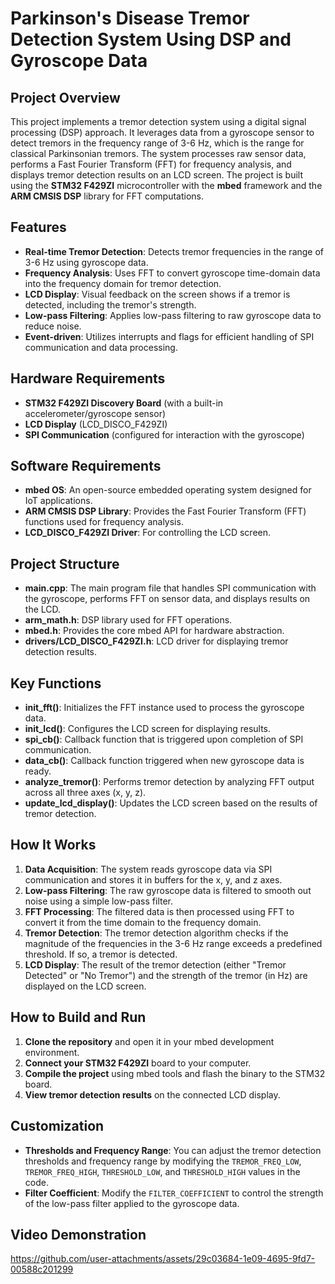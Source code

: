 # Parkinson's Disease Tremor Detection System Using DSP and Gyroscope Data

## Project Overview

This project implements a tremor detection system using a digital signal processing (DSP) approach. It leverages data from a gyroscope sensor to detect tremors in the frequency range of 3-6 Hz, which is the range for classical Parkinsonian tremors. The system processes raw sensor data, performs a Fast Fourier Transform (FFT) for frequency analysis, and displays tremor detection results on an LCD screen. The project is built using the **STM32 F429ZI** microcontroller with the **mbed** framework and the **ARM CMSIS DSP** library for FFT computations.

## Features

- **Real-time Tremor Detection**: Detects tremor frequencies in the range of 3-6 Hz using gyroscope data.
- **Frequency Analysis**: Uses FFT to convert gyroscope time-domain data into the frequency domain for tremor detection.
- **LCD Display**: Visual feedback on the screen shows if a tremor is detected, including the tremor's strength.
- **Low-pass Filtering**: Applies low-pass filtering to raw gyroscope data to reduce noise.
- **Event-driven**: Utilizes interrupts and flags for efficient handling of SPI communication and data processing.

## Hardware Requirements

- **STM32 F429ZI Discovery Board** (with a built-in accelerometer/gyroscope sensor)
- **LCD Display** (LCD_DISCO_F429ZI)
- **SPI Communication** (configured for interaction with the gyroscope)

## Software Requirements

- **mbed OS**: An open-source embedded operating system designed for IoT applications.
- **ARM CMSIS DSP Library**: Provides the Fast Fourier Transform (FFT) functions used for frequency analysis.
- **LCD_DISCO_F429ZI Driver**: For controlling the LCD screen.

## Project Structure

- **main.cpp**: The main program file that handles SPI communication with the gyroscope, performs FFT on sensor data, and displays results on the LCD.
- **arm_math.h**: DSP library used for FFT operations.
- **mbed.h**: Provides the core mbed API for hardware abstraction.
- **drivers/LCD_DISCO_F429ZI.h**: LCD driver for displaying tremor detection results.

## Key Functions

- **init_fft()**: Initializes the FFT instance used to process the gyroscope data.
- **init_lcd()**: Configures the LCD screen for displaying results.
- **spi_cb()**: Callback function that is triggered upon completion of SPI communication.
- **data_cb()**: Callback function triggered when new gyroscope data is ready.
- **analyze_tremor()**: Performs tremor detection by analyzing FFT output across all three axes (x, y, z).
- **update_lcd_display()**: Updates the LCD screen based on the results of tremor detection.

## How It Works

1. **Data Acquisition**: The system reads gyroscope data via SPI communication and stores it in buffers for the x, y, and z axes.
2. **Low-pass Filtering**: The raw gyroscope data is filtered to smooth out noise using a simple low-pass filter.
3. **FFT Processing**: The filtered data is then processed using FFT to convert it from the time domain to the frequency domain.
4. **Tremor Detection**: The tremor detection algorithm checks if the magnitude of the frequencies in the 3-6 Hz range exceeds a predefined threshold. If so, a tremor is detected.
5. **LCD Display**: The result of the tremor detection (either "Tremor Detected" or "No Tremor") and the strength of the tremor (in Hz) are displayed on the LCD screen.

## How to Build and Run

1. **Clone the repository** and open it in your mbed development environment.
2. **Connect your STM32 F429ZI** board to your computer.
3. **Compile the project** using mbed tools and flash the binary to the STM32 board.
4. **View tremor detection results** on the connected LCD display.

## Customization

- **Thresholds and Frequency Range**: You can adjust the tremor detection thresholds and frequency range by modifying the `TREMOR_FREQ_LOW`, `TREMOR_FREQ_HIGH`, `THRESHOLD_LOW`, and `THRESHOLD_HIGH` values in the code.
- **Filter Coefficient**: Modify the `FILTER_COEFFICIENT` to control the strength of the low-pass filter applied to the gyroscope data.

## Video Demonstration


https://github.com/user-attachments/assets/29c03684-1e09-4695-9fd7-00588c201299

